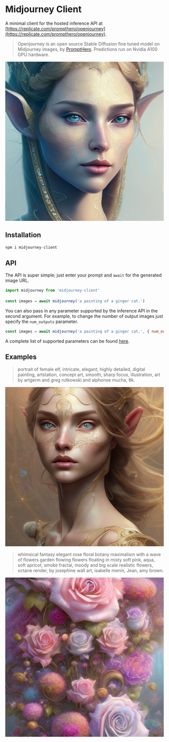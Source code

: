 # Midjourney Client

A minimal client for the hosted inference API at [https://replicate.com/prompthero/openjourney](https://replicate.com/prompthero/openjourney). 

> Openjourney is an open source Stable Diffusion fine tuned model on Midjourney images, by [PromptHero](https://prompthero.com/). Predictions run on Nvidia A100 GPU hardware.

<img src='./images/elf.png'>


## Installation

```js
npm i midjourney-client
```


## API

The API is super simple; just enter your prompt and `await` for the generated image URL.

```js
import midjourney from 'midjourney-client'

const images = await midjourney('a painting of a ginger cat.')
```

You can also pass in any parameter supported by the inference API in the second argument. For example, to change the number of output images just specify the `num_outputs` parameter.


```js
const images = await midjourney('a painting of a ginger cat.', { num_outputs: 4 })
```

A complete list of supported parameters can be found [here](https://replicate.com/prompthero/openjourney/api).


## Examples


> portrait of female elf, intricate, elegant, highly detailed, digital painting, artstation, concept art, smooth, sharp focus, illustration, art by artgerm and greg rutkowski and alphonse mucha, 8k.

<img src='./images/elf2.png'>

> whimsical fantasy elegant rose floral botany maximalism with a wave of flowers garden flowing flowers floating in misty soft pink, aqua, soft apricot, smoke fractal, moody and big scale realistic flowers, octane render, by josephine wall art, isabelle menin, Jean, amy brown.

<img src='./images/flowers.png'>
